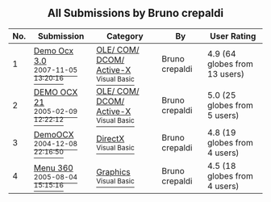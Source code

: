 ﻿<div align="center">

## All Submissions by Bruno crepaldi

</div>

No.  | Submission | Category | By   | User Rating
---- | ---------- | -------- | ---- | -----------
1 | [Demo Ocx 3\.0<br /><sup>2007-11-05 13:20:16</sup>](https://github.com/Planet-Source-Code/bruno-crepaldi-demo-ocx-3-0__1-69584) | [OLE/ COM/ DCOM/ Active\-X<br /><sup>Visual Basic</sup>](../ByCategory/ole-com-dcom-active-x__1-29.md) | Bruno crepaldi | 4.9 (64 globes from 13 users)
2 | [DEMO OCX 21<br /><sup>2005-02-09 12:22:12</sup>](https://github.com/Planet-Source-Code/bruno-crepaldi-demo-ocx-21__1-58824) | [OLE/ COM/ DCOM/ Active\-X<br /><sup>Visual Basic</sup>](../ByCategory/ole-com-dcom-active-x__1-29.md) | Bruno crepaldi | 5.0 (25 globes from 5 users)
3 | [DemoOCX<br /><sup>2004-12-08 22:16:50</sup>](https://github.com/Planet-Source-Code/bruno-crepaldi-demoocx__1-57631) | [DirectX<br /><sup>Visual Basic</sup>](../ByCategory/directx__1-44.md) | Bruno crepaldi | 4.8 (19 globes from 4 users)
4 | [Menu 360<br /><sup>2005-08-04 15:15:16</sup>](https://github.com/Planet-Source-Code/bruno-crepaldi-menu-360__1-66447) | [Graphics<br /><sup>Visual Basic</sup>](../ByCategory/graphics__1-46.md) | Bruno crepaldi | 4.5 (18 globes from 4 users)
